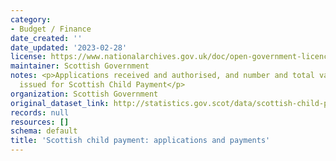 ```yaml
---
category:
- Budget / Finance
date_created: ''
date_updated: '2023-02-28'
license: https://www.nationalarchives.gov.uk/doc/open-government-licence/version/3/
maintainer: Scottish Government
notes: <p>Applications received and authorised, and number and total value of payments
  issued for Scottish Child Payment</p>
organization: Scottish Government
original_dataset_link: http://statistics.gov.scot/data/scottish-child-payment-applications-and-payments
records: null
resources: []
schema: default
title: 'Scottish child payment: applications and payments'
---
```

